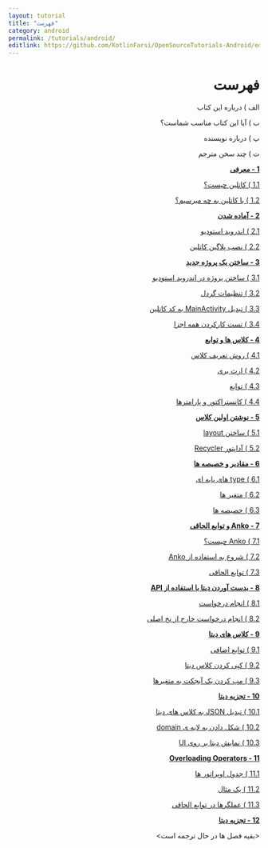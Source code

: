 ```yaml
---
layout: tutorial
title: "فهرست"
category: android
permalink: /tutorials/android/
editlink: https://github.com/KotlinFarsi/OpenSourceTutorials-Android/edit/master/src/README.md
---
```


<div dir="rtl" markdown="1">

# فهرست

الف ) درباره این کتاب

ب ) آیا این کتاب مناسب شماست؟

پ ) درباره نویسنده

ت ) چند سخن مترجم

**[1 - معرفی](./introduction/README.md)**

[1.1 )‌ کاتلین چیست؟](./introduction/README.md#کاتلین-چیست)

[1.2 ) با کاتلین به چه میرسیم؟](./introduction/README.md#با-کاتلین-به-چه-میرسیم)

**[2 - آماده شدن](./getting-ready/README.md)**

[2.1 ) اندروید استودیو](./getting-ready/README.md#اندروید-استودیو)

[2.2 ) نصب پلاگین کاتلین](./getting-ready/README.md#نصب-پلاگین-کاتلین)

**[3 - ساختن یک پروژه جدید](./creating-a-new-project/README.md)**

[3.1 ) ساختن پروژه در اندروید استودیو](./creating-a-new-project/README.md#ساختن-پروژه-در-اندروید-استودیو)

[3.2 ) تنظیمات گردل](./creating-a-new-project/README.md#تنظیمات-گردل)

[3.3 ) تبدیل MainActivity به کد کاتلین](./creating-a-new-project/README.md#تبدیل-mainactivity-به-کد-کاتلین)

[3.4 ) تست کارکردن همه اجزا](./creating-a-new-project/README.md#تست-کارکردن-همه-اجزا)

**[4 - کلاس ها و توابع](./classes-and-functions/README.md)**

[4.1 ) روش تعریف کلاس](./classes-and-functions/README.md#روش-تعریف-کلاس)

[4.2 ) ارث بری](./classes-and-functions/README.md#ارث-بری)

[4.3 ) توابع](./classes-and-functions/README.md#توابع)

[4.4 ) کانستراکتور و پارامترها](./classes-and-functions/README.md#کانستراکتور-و-پارامترها)

**[5 - نوشتن اولین کلاس](./writing-your-first-class/README.md)**

[5.1 ) ساختن layout](./writing-your-first-class/README.md#ساختن-layout)

[5.2 ) آداپتور Recycler](./writing-your-first-class/README.md#آداپتور-recycler)

**[6 - مقادیر و خصیصه ها](./variables-and-properties/README.md)**

[6.1 ) type های پایه ای](./variables-and-properties/README.md#تایپ-های-پایه-ای)

[6.2 ) متغیر ها](./variables-and-properties/README.md#متغیر-ها)

[6.3 ) خصیصه ها](./variables-and-properties/README.md#خصیصه-ها)

**[7 - Anko و توابع الحاقی](./anko-and-extension-functions/README.md)**

[7.1 ) Anko چیست؟](./anko-and-extension-functions/README.md#anko-چیست)

[7.2 ) شروع به استفاده از Anko](./anko-and-extension-functions/README.md#شروع-به-استفاده-از-anko)

[7.3 ) توابع الحاقی](./anko-and-extension-functions/README.md#توابع-الحاقی)

**[8 - بدست آوردن دیتا با استفاده از API](./retrieving-data-from-api/README.md)**

[8.1 ) انجام درخواست](./retrieving-data-from-api/README.md#انجام-درخواست)

[8.2 ) انجام درخواست خارج از نخ اصلی](./retrieving-data-from-api/README.md#انجام-درخواست-خارج-از-نخ-اصلی)

**[9 - کلاس های دیتا](./data-classes/README.md)**

[9.1 ) توابع اضافی](./data-classes/README.md#توابع-اضافی)

[9.2 ) کپی کردن کلاس دیتا](./data-classes/README.md#کپی-کردن-یک-کلاس-دیتا)

[9.3 ) مپ کردن یک آبجکت به متغیرها](./data-classes/README.md#مپ-کردن-یک-شی-به-متغیرها)

**[10 - تجزیه دیتا](./parsing-data/README.md)**

[10.1 ) تبدیل JSON به کلاس های دیتا](./parsing-data/README.md#تبدیل-json-به-کلاس-های-دیتا)

[10.2 ) شکل دادن به لایه ی domain](./parsing-data/README.md#شکل-دادن-به-لایه-ی-domain)

[10.3 ) نمایش دیتا بر روی UI](./parsing-data/README.md#نمایش-دیتا-بر-روی-ui)

**[11 - Overloading Operators](./operators-overloading/README.md)**

[11.1 ) جدول اوپراتور ها](./operators-overloading/README.md#جدول-اوپراتور-ها)

[11.2 ) یک مثال](./operators-overloading/README.md#یک-مثال)

[11.3 ) عملگرها در توابع الحاقی](./operators-overloading/README.md#عملگرها-در-توابع-الحاقی)

**[12 - تجزیه دیتا](./making-the-forecast-list-clickable/README.md)**





<بقیه فصل ها در حال ترجمه است>

</div>

